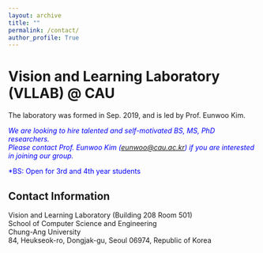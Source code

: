 ```yaml
---
layout: archive
title: ""
permalink: /contact/
author_profile: True
---
```


Vision and Learning Laboratory (VLLAB) @ CAU
======
The laboratory was formed in Sep. 2019, and is led by Prof. Eunwoo Kim.  

*<font color="blue">We are looking to hire talented and self-motivated BS, MS, PhD researchers.</font>*      
*<font color="blue">Please contact Prof. Eunwoo Kim (eunwoo@cau.ac.kr) if you are interested in joining our group.</font>*

<font color="blue">*BS: Open for 3rd and 4th year students</font>

## Contact Information
Vision and Learning Laboratory (Building 208 Room 501)  
School of Computer Science and Engineering   
Chung-Ang University  
84, Heukseok-ro, Dongjak-gu, Seoul 06974, Republic of Korea
